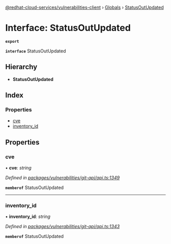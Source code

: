[@redhat-cloud-services/vulnerabilities-client](../README.md) › [Globals](../globals.md) › [StatusOutUpdated](statusoutupdated.md)

# Interface: StatusOutUpdated

**`export`** 

**`interface`** StatusOutUpdated

## Hierarchy

* **StatusOutUpdated**

## Index

### Properties

* [cve](statusoutupdated.md#cve)
* [inventory_id](statusoutupdated.md#inventory_id)

## Properties

###  cve

• **cve**: *string*

*Defined in [packages/vulnerabilities/git-api/api.ts:1349](https://github.com/RedHatInsights/javascript-clients/blob/master/packages/vulnerabilities/git-api/api.ts#L1349)*

**`memberof`** StatusOutUpdated

___

###  inventory_id

• **inventory_id**: *string*

*Defined in [packages/vulnerabilities/git-api/api.ts:1343](https://github.com/RedHatInsights/javascript-clients/blob/master/packages/vulnerabilities/git-api/api.ts#L1343)*

**`memberof`** StatusOutUpdated
